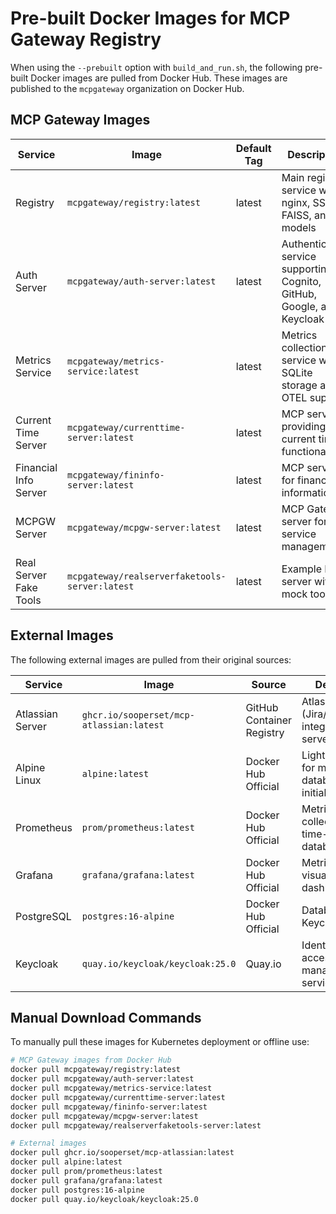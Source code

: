 # Pre-built Docker Images for MCP Gateway Registry

When using the `--prebuilt` option with `build_and_run.sh`, the following pre-built Docker images are pulled from Docker Hub. These images are published to the `mcpgateway` organization on Docker Hub.

## MCP Gateway Images

| Service | Image | Default Tag | Description | Port |
|---------|-------|-------------|-------------|------|
| Registry | `mcpgateway/registry:latest` | latest | Main registry service with nginx, SSL, FAISS, and models | 80, 443, 7860 |
| Auth Server | `mcpgateway/auth-server:latest` | latest | Authentication service supporting Cognito, GitHub, Google, and Keycloak | 8888 |
| Metrics Service | `mcpgateway/metrics-service:latest` | latest | Metrics collection service with SQLite storage and OTEL support | 8890, 9465 |
| Current Time Server | `mcpgateway/currenttime-server:latest` | latest | MCP server providing current time functionality | 8000 |
| Financial Info Server | `mcpgateway/fininfo-server:latest` | latest | MCP server for financial information | 8001 |
| MCPGW Server | `mcpgateway/mcpgw-server:latest` | latest | MCP Gateway server for service management | 8003 |
| Real Server Fake Tools | `mcpgateway/realserverfaketools-server:latest` | latest | Example MCP server with mock tools | 8002 |

## External Images

The following external images are pulled from their original sources:

| Service | Image | Source | Description | Port |
|---------|-------|--------|-------------|------|
| Atlassian Server | `ghcr.io/sooperset/mcp-atlassian:latest` | GitHub Container Registry | Atlassian (Jira/Confluence) integration MCP server | 8005 |
| Alpine Linux | `alpine:latest` | Docker Hub Official | Lightweight Linux for metrics database initialization | N/A |
| Prometheus | `prom/prometheus:latest` | Docker Hub Official | Metrics collection and time-series database | 9090 |
| Grafana | `grafana/grafana:latest` | Docker Hub Official | Metrics visualization and dashboards | 3000 |
| PostgreSQL | `postgres:16-alpine` | Docker Hub Official | Database for Keycloak | 5432 (internal) |
| Keycloak | `quay.io/keycloak/keycloak:25.0` | Quay.io | Identity and access management service | 8080 |

## Manual Download Commands

To manually pull these images for Kubernetes deployment or offline use:

```bash
# MCP Gateway images from Docker Hub
docker pull mcpgateway/registry:latest
docker pull mcpgateway/auth-server:latest
docker pull mcpgateway/metrics-service:latest
docker pull mcpgateway/currenttime-server:latest
docker pull mcpgateway/fininfo-server:latest
docker pull mcpgateway/mcpgw-server:latest
docker pull mcpgateway/realserverfaketools-server:latest

# External images
docker pull ghcr.io/sooperset/mcp-atlassian:latest
docker pull alpine:latest
docker pull prom/prometheus:latest
docker pull grafana/grafana:latest
docker pull postgres:16-alpine
docker pull quay.io/keycloak/keycloak:25.0
```